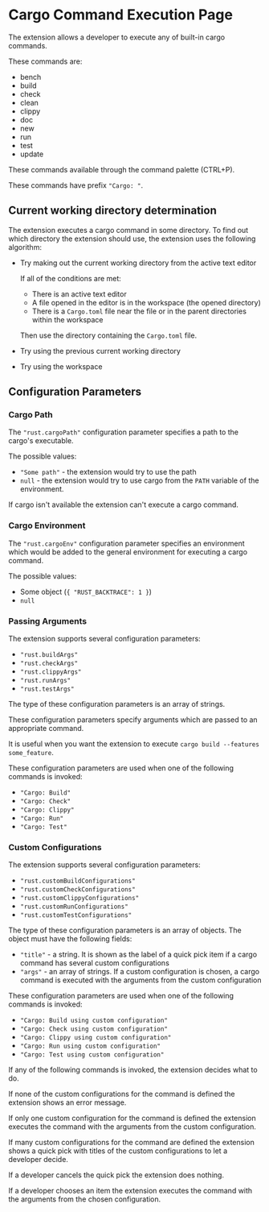 # Cargo Command Execution Page

The extension allows a developer to execute any of built-in cargo commands.

These commands are:

* bench
* build
* check
* clean
* clippy
* doc
* new
* run
* test
* update

These commands available through the command palette (CTRL+P).

These commands have prefix `"Cargo: "`.

## Current working directory determination
The extension executes a cargo command in some directory. To find out which directory the extension should use, the extension uses the following algorithm:

* Try making out the current working directory from the active text editor

  If all of the conditions are met:

    * There is an active text editor
    * A file opened in the editor is in the workspace (the opened directory)
    * There is a `Cargo.toml` file near the file or in the parent directories within the workspace

  Then use the directory containing the `Cargo.toml` file.

* Try using the previous current working directory
* Try using the workspace

## Configuration Parameters
### Cargo Path
The `"rust.cargoPath"` configuration parameter specifies a path to the cargo's executable.

The possible values:

* `"Some path"` - the extension would try to use the path
* `null` - the extension would try to use cargo from the `PATH` variable of the environment.

If cargo isn't available the extension can't execute a cargo command.

### Cargo Environment
The `"rust.cargoEnv"` configuration parameter specifies an environment which would be added to the general environment for executing a cargo command.

The possible values:

* Some object (`{ "RUST_BACKTRACE": 1 }`)
* `null`

### Passing Arguments
The extension supports several configuration parameters:

* `"rust.buildArgs"`
* `"rust.checkArgs"`
* `"rust.clippyArgs"`
* `"rust.runArgs"`
* `"rust.testArgs"`

The type of these configuration parameters is an array of strings.

These configuration parameters specify arguments which are passed to an appropriate command.

It is useful when you want the extension to execute `cargo build --features some_feature`.

These configuration parameters are used when one of the following commands is invoked:

* `"Cargo: Build"`
* `"Cargo: Check"`
* `"Cargo: Clippy"`
* `"Cargo: Run"`
* `"Cargo: Test"`

### Custom Configurations
The extension supports several configuration parameters:

* `"rust.customBuildConfigurations"`
* `"rust.customCheckConfigurations"`
* `"rust.customClippyConfigurations"`
* `"rust.customRunConfigurations"`
* `"rust.customTestConfigurations"`

The type of these configuration parameters is an array of objects.
The object must have the following fields:

* `"title"` - a string. It is shown as the label of a quick pick item if a cargo command has several custom configurations
* `"args"` - an array of strings. If a custom configuration is chosen, a cargo command is executed with the arguments from the custom configuration

These configuration parameters are used when one of the following commands is invoked:

* `"Cargo: Build using custom configuration"`
* `"Cargo: Check using custom configuration"`
* `"Cargo: Clippy using custom configuration"`
* `"Cargo: Run using custom configuration"`
* `"Cargo: Test using custom configuration"`

If any of the following commands is invoked, the extension decides what to do.

If none of the custom configurations for the command is defined the extension shows an error message.

If only one custom configuration for the command is defined the extension executes the command with the arguments from the custom configuration.

If many custom configurations for the command are defined the extension shows a quick pick with titles of the custom configurations to let a developer decide.

If a developer cancels the quick pick the extension does nothing.

If a developer chooses an item the extension executes the command with the arguments from the chosen configuration.
